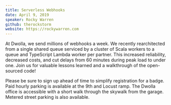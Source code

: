 ```yaml
---
title: Serverless Webhooks
date: April 9, 2019
speaker: Rocky Warren
github: therockstorm
website: https://rockywarren.com
---
```


At Dwolla, we send millions of webhooks a week. We recently rearchitected from
a single shared queue serviced by a cluster of Scala workers to a queue and
TypeScript Lambda worker per partner. This increased reliability, decreased
costs, and cut delays from 60 minutes during peak load to under one. Join us for
valuable lessons learned and a walkthrough of the open-sourced code!

Please be sure to sign up ahead of time to simplify registration for a badge.
Paid hourly parking is available at the 9th and Locust ramp. The Dwolla office
is accessible with a short walk through the skywalk from the garage. Metered
street parking is also available.
